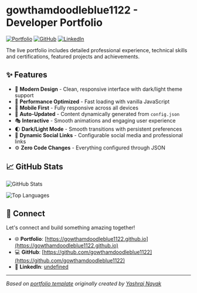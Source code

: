 # gowthamdoodleblue1122 - Developer Portfolio

<div align="left">
  
[![Portfolio](https://img.shields.io/badge/🌐_Visit_Portfolio-Live-brightgreen?style=for-the-badge)](https://gowthamdoodleblue1122.github.io)
[![GitHub](https://img.shields.io/badge/GitHub-Profile-181717?style=for-the-badge&logo=github)](https://github.com/gowthamdoodleblue1122)
[![LinkedIn](https://img.shields.io/badge/LinkedIn-Connect-0A66C2?style=for-the-badge&logo=linkedin)](undefined)

</div>

The live portfolio includes detailed professional experience, technical skills and certifications, featured projects and achievements.

## ✨ Features

- 🎨 **Modern Design** - Clean, responsive interface with dark/light theme support
- 🚀 **Performance Optimized** - Fast loading with vanilla JavaScript
- 📱 **Mobile First** - Fully responsive across all devices
- 🔄 **Auto-Updated** - Content dynamically generated from `config.json`
- 🎭 **Interactive** - Smooth animations and engaging user experience
- 🌓 **Dark/Light Mode** - Smooth transitions with persistent preferences
- 🔗 **Dynamic Social Links** - Configurable social media and professional links
- ⚙️ **Zero Code Changes** - Everything configured through JSON

## 📈 GitHub Stats

<div align="left">

![GitHub Stats](https://github-readme-stats.vercel.app/api?username=gowthamdoodleblue1122&theme=dark&hide_border=true&include_all_commits=true&count_private=true)

![Top Languages](https://github-readme-stats.vercel.app/api/top-langs/?username=gowthamdoodleblue1122&theme=dark&hide_border=true&include_all_commits=true&count_private=true&layout=compact)

</div>

## 🤝 Connect

Let's connect and build something amazing together!

- 🌐 **Portfolio**: [https://gowthamdoodleblue1122.github.io](https://gowthamdoodleblue1122.github.io)
- 💻 **GitHub**: [https://github.com/gowthamdoodleblue1122](https://github.com/gowthamdoodleblue1122)
- 🔗 **LinkedIn**: [undefined](undefined)

---

*Based on [portfolio template](https://github.com/yashrajnayak/developer-portfolio) originally created by [Yashraj Nayak](https://github.com/yashrajnayak)*